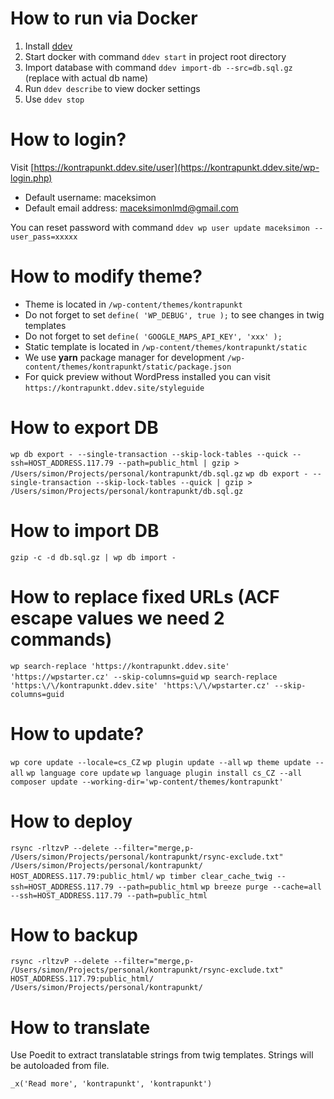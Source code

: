 # How to run via Docker

1. Install [ddev](https://ddev.readthedocs.io/en/stable/#installation)
2. Start docker with command `ddev start` in project root directory
3. Import database with command `ddev import-db --src=db.sql.gz` (replace with actual db name)
4. Run `ddev describe` to view docker settings
5. Use `ddev stop`

# How to login?

Visit [https://kontrapunkt.ddev.site/user](https://kontrapunkt.ddev.site/wp-login.php)

- Default username: maceksimon
- Default email address: maceksimonlmd@gmail.com

You can reset password with command `ddev wp user update maceksimon --user_pass=xxxxx`

# How to modify theme?

- Theme is located in `/wp-content/themes/kontrapunkt`
- Do not forget to set `define( 'WP_DEBUG', true );` to see changes in twig templates
- Do not forget to set `define( 'GOOGLE_MAPS_API_KEY', 'xxx' );`
- Static template is located in `/wp-content/themes/kontrapunkt/static`
- We use **yarn** package manager for development `/wp-content/themes/kontrapunkt/static/package.json`
- For quick preview without WordPress installed you can visit `https://kontrapunkt.ddev.site/styleguide`

# How to export DB

`wp db export - --single-transaction --skip-lock-tables --quick --ssh=HOST_ADDRESS.117.79 --path=public_html | gzip > /Users/simon/Projects/personal/kontrapunkt/db.sql.gz`
`wp db export - --single-transaction --skip-lock-tables --quick | gzip > /Users/simon/Projects/personal/kontrapunkt/db.sql.gz`

# How to import DB

`gzip -c -d db.sql.gz | wp db import -`

# How to replace fixed URLs (ACF escape values we need 2 commands)

`wp search-replace 'https://kontrapunkt.ddev.site' 'https://wpstarter.cz' --skip-columns=guid`
`wp search-replace 'https:\/\/kontrapunkt.ddev.site' 'https:\/\/wpstarter.cz' --skip-columns=guid`

# How to update?

`wp core update --locale=cs_CZ`
`wp plugin update --all`
`wp theme update --all`
`wp language core update`
`wp language plugin install cs_CZ --all`
`composer update --working-dir='wp-content/themes/kontrapunkt'`

# How to deploy

`rsync -rltzvP --delete --filter="merge,p- /Users/simon/Projects/personal/kontrapunkt/rsync-exclude.txt" /Users/simon/Projects/personal/kontrapunkt/ HOST_ADDRESS.117.79:public_html/`
`wp timber clear_cache_twig --ssh=HOST_ADDRESS.117.79 --path=public_html`
`wp breeze purge --cache=all --ssh=HOST_ADDRESS.117.79 --path=public_html`

# How to backup

`rsync -rltzvP --delete --filter="merge,p- /Users/simon/Projects/personal/kontrapunkt/rsync-exclude.txt" HOST_ADDRESS.117.79:public_html/ /Users/simon/Projects/personal/kontrapunkt/`

# How to translate

Use Poedit to extract translatable strings from twig templates. Strings will be autoloaded from file.

`_x('Read more', 'kontrapunkt', 'kontrapunkt')`

